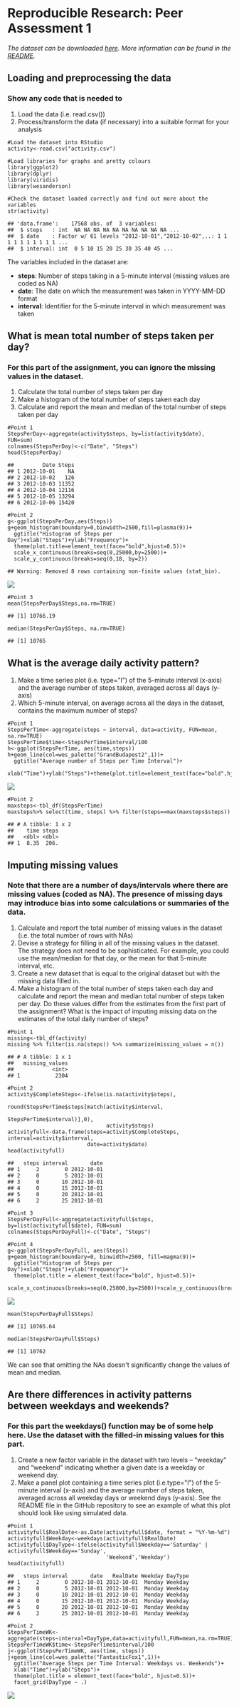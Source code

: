 Reproducible Research: Peer Assessment 1
========================================

*The dataset can be downloaded
[here](https://github.com/sofiariccomagno/RepData_PeerAssessment1/blob/master/activity.zip).
More information can be found in the
[README](https://github.com/sofiariccomagno/RepData_PeerAssessment1/blob/master/README.md).*

Loading and preprocessing the data
----------------------------------

### Show any code that is needed to

1.  Load the data (i.e. read.csv())
2.  Process/transform the data (if necessary) into a suitable format for
    your analysis

<!-- -->

    #Load the dataset into RStudio
    activity<-read.csv("activity.csv")

    #Load libraries for graphs and pretty colours
    library(ggplot2)
    library(dplyr)
    library(viridis)
    library(wesanderson)

    #Check the dataset loaded correctly and find out more about the variables
    str(activity)

    ## 'data.frame':    17568 obs. of  3 variables:
    ##  $ steps   : int  NA NA NA NA NA NA NA NA NA NA ...
    ##  $ date    : Factor w/ 61 levels "2012-10-01","2012-10-02",..: 1 1 1 1 1 1 1 1 1 1 ...
    ##  $ interval: int  0 5 10 15 20 25 30 35 40 45 ...

The variables included in the dataset are:  
- **steps**: Number of steps taking in a 5-minute interval (missing
values are coded as NA)  
- **date**: The date on which the measurement was taken in YYYY-MM-DD
format  
- **interval**: Identifier for the 5-minute interval in which
measurement was taken

What is mean total number of steps taken per day?
-------------------------------------------------

### For this part of the assignment, you can ignore the missing values in the dataset.

1.  Calculate the total number of steps taken per day
2.  Make a histogram of the total number of steps taken each day
3.  Calculate and report the mean and median of the total number of
    steps taken per day

<!-- -->

    #Point 1
    StepsPerDay<-aggregate(activity$steps, by=list(activity$date), FUN=sum)
    colnames(StepsPerDay)<-c("Date", "Steps")
    head(StepsPerDay)

    ##         Date Steps
    ## 1 2012-10-01    NA
    ## 2 2012-10-02   126
    ## 3 2012-10-03 11352
    ## 4 2012-10-04 12116
    ## 5 2012-10-05 13294
    ## 6 2012-10-06 15420

    #Point 2
    g<-ggplot(StepsPerDay,aes(Steps))
    g+geom_histogram(boundary=0,binwidth=2500,fill=plasma(9))+
      ggtitle("Histogram of Steps per Day")+xlab("Steps")+ylab("Frequency")+
      theme(plot.title=element_text(face="bold",hjust=0.5))+
      scale_x_continuous(breaks=seq(0,25000,by=2500))+
      scale_y_continuous(breaks=seq(0,18, by=2))

    ## Warning: Removed 8 rows containing non-finite values (stat_bin).

![](PA1_template_files/figure-markdown_strict/unnamed-chunk-3-1.png)

    #Point 3
    mean(StepsPerDay$Steps,na.rm=TRUE)

    ## [1] 10766.19

    median(StepsPerDay$Steps, na.rm=TRUE)

    ## [1] 10765

What is the average daily activity pattern?
-------------------------------------------

1.  Make a time series plot (i.e. type="l") of the 5-minute interval
    (x-axis) and the average number of steps taken, averaged across all
    days (y-axis)
2.  Which 5-minute interval, on average across all the days in the
    dataset, contains the maximum number of steps?

<!-- -->

    #Point 1
    StepsPerTime<-aggregate(steps ~ interval, data=activity, FUN=mean, na.rm=TRUE)
    StepsPerTime$time<-StepsPerTime$interval/100
    h<-ggplot(StepsPerTime, aes(time,steps))
    h+geom_line(col=wes_palette("GrandBudapest2",1))+
      ggtitle("Average number of Steps per Time Interval")+
      xlab("Time")+ylab("Steps")+theme(plot.title=element_text(face="bold",hjust=0.5))

![](PA1_template_files/figure-markdown_strict/unnamed-chunk-4-1.png)

    #Point 2
    maxsteps<-tbl_df(StepsPerTime)  
    maxsteps%>% select(time, steps) %>% filter(steps==max(maxsteps$steps))

    ## # A tibble: 1 x 2
    ##    time steps
    ##   <dbl> <dbl>
    ## 1  8.35  206.

Imputing missing values
-----------------------

### Note that there are a number of days/intervals where there are missing values (coded as NA). The presence of missing days may introduce bias into some calculations or summaries of the data.

1.  Calculate and report the total number of missing values in the
    dataset (i.e. the total number of rows with NAs)
2.  Devise a strategy for filling in all of the missing values in the
    dataset. The strategy does not need to be sophisticated. For
    example, you could use the mean/median for that day, or the mean for
    that 5-minute interval, etc.
3.  Create a new dataset that is equal to the original dataset but with
    the missing data filled in.
4.  Make a histogram of the total number of steps taken each day and
    calculate and report the mean and median total number of steps taken
    per day. Do these values differ from the estimates from the first
    part of the assignment? What is the impact of imputing missing data
    on the estimates of the total daily number of steps?

<!-- -->

    #Point 1
    missing<-tbl_df(activity)
    missing %>% filter(is.na(steps)) %>% summarize(missing_values = n())

    ## # A tibble: 1 x 1
    ##   missing_values
    ##            <int>
    ## 1           2304

    #Point 2
    activity$CompleteSteps<-ifelse(is.na(activity$steps),
                                   round(StepsPerTime$steps[match(activity$interval,
                                                                  StepsPerTime$interval)],0), 
                                   activity$steps)
    activityfull<-data.frame(steps=activity$CompleteSteps, interval=activity$interval, 
                             date=activity$date)
    head(activityfull)

    ##   steps interval       date
    ## 1     2        0 2012-10-01
    ## 2     0        5 2012-10-01
    ## 3     0       10 2012-10-01
    ## 4     0       15 2012-10-01
    ## 5     0       20 2012-10-01
    ## 6     2       25 2012-10-01

    #Point 3
    StepsPerDayFull<-aggregate(activityfull$steps, by=list(activityfull$date), FUN=sum)
    colnames(StepsPerDayFull)<-c("Date", "Steps")

    #Point 4
    g<-ggplot(StepsPerDayFull, aes(Steps))
    g+geom_histogram(boundary=0, binwidth=2500, fill=magma(9))+
      ggtitle("Histogram of Steps per Day")+xlab("Steps")+ylab("Frequency")+
      theme(plot.title = element_text(face="bold", hjust=0.5))+
      scale_x_continuous(breaks=seq(0,25000,by=2500))+scale_y_continuous(breaks=seq(0,26,by=2))

![](PA1_template_files/figure-markdown_strict/unnamed-chunk-5-1.png)

    mean(StepsPerDayFull$Steps)

    ## [1] 10765.64

    median(StepsPerDayFull$Steps)

    ## [1] 10762

We can see that omitting the NAs doesn't significantly change the values
of mean and median.

Are there differences in activity patterns between weekdays and weekends?
-------------------------------------------------------------------------

### For this part the weekdays() function may be of some help here. Use the dataset with the filled-in missing values for this part.

1.  Create a new factor variable in the dataset with two levels –
    “weekday” and “weekend” indicating whether a given date is a weekday
    or weekend day.
2.  Make a panel plot containing a time series plot (i.e.type="l") of
    the 5-minute interval (x-axis) and the average number of steps
    taken, averaged across all weekday days or weekend days (y-axis).
    See the README file in the GitHub repository to see an example of
    what this plot should look like using simulated data.

<!-- -->

    #Point 1
    activityfull$RealDate<-as.Date(activityfull$date, format = "%Y-%m-%d")
    activityfull$Weekday<-weekdays(activityfull$RealDate)
    activityfull$DayType<-ifelse(activityfull$Weekday=='Saturday' | activityfull$Weekday=='Sunday',
                                   'Weekend','Weekday')
    head(activityfull)

    ##   steps interval       date   RealDate Weekday DayType
    ## 1     2        0 2012-10-01 2012-10-01  Monday Weekday
    ## 2     0        5 2012-10-01 2012-10-01  Monday Weekday
    ## 3     0       10 2012-10-01 2012-10-01  Monday Weekday
    ## 4     0       15 2012-10-01 2012-10-01  Monday Weekday
    ## 5     0       20 2012-10-01 2012-10-01  Monday Weekday
    ## 6     2       25 2012-10-01 2012-10-01  Monday Weekday

    #Point 2
    StepsPerTimeWK<-aggregate(steps~interval+DayType,data=activityfull,FUN=mean,na.rm=TRUE)
    StepsPerTimeWK$time<-StepsPerTime$interval/100
    j<-ggplot(StepsPerTimeWK, aes(time, steps))
    j+geom_line(col=wes_palette("FantasticFox1",1))+
      ggtitle("Average Steps per Time Interval: Weekdays vs. Weekends")+
      xlab("Time")+ylab("Steps")+
      theme(plot.title = element_text(face="bold", hjust=0.5))+
      facet_grid(DayType ~ .)

![](PA1_template_files/figure-markdown_strict/unnamed-chunk-6-1.png)

